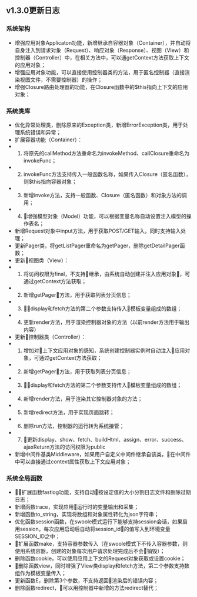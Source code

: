 ## v1.3.0更新日志
### 系统架构
- 增强应用对象Applicaton功能，新增继承自容器对象（Container），并自动将自身注入到请求对象（Request）、响应对象（Response）、视图（View）和控制器（Controller）中，在相关方法中，可以通getContext方法获取上下文的应用对象；
- 增强应用对象功能，可以直接使用控制器类的方法，用于匿名控制器（直接渲染视图文件，不需要控制器）的操作；
- 增强Closure路由处理器的功能，在Closure函数中的$this指向上下文的应用对象；

### 系统类库
- 优化异常处理类，删除原来的Exception类，新增ErrorException类，用于处理系统错误和异常；
- 扩展容器功能（Container）：
- 1. 将原先的callMethod方法重命名为invokeMethod、callClosure重命名为invokeFunc；
- 2. invokeFunc方法支持传入一般函数名称，如果传入Closure（匿名函数），则$this指向容器对象；
- 3. 新增invoke方法，支持一般函数、Closure（匿名函数）和对象方法的调用；
- 4. 增强模型对象（Model）功能，可以根据变量名称自动设置注入模型的操作表名；
- 新增Request对象中input方法，用于获取POST/GET输入，同时支持输入处理；
- 更新Pager类，将getListPager重命名为getPager，删除getDetailPager函数；
- 更新视图类（View）：
- 1. 将访问权限为final，不支持继承，由系统自动创建并注入应用对象，可通过getContext方法获取；
- 2. 新增getPager方法，用于获取列表分页信息；
- 3. display和fetch方法的第二个参数支持传入模板变量组成的数组；
- 4. 更新render方法，用于渲染控制器对象的方法（以前render方法用于输出内容）
- 更新控制器类（Controller）：
- 1. 增加对上下文应用对象的感知，系统创建控制器实例时自动注入应用对象，可通过getContext方法获取；
- 2. 新增getPager方法，用于获取列表分页信息；
- 3. display和fetch方法的第二个参数支持传入模板变量组成的数组；
- 4. 新增render方法，用于渲染其它控制器对象的方法；
- 5. 新增redirect方法，用于实现页面跳转；
- 6. 删除run方法，控制器的运行转为系统接管；
- 7. 更新display、show、fetch、buildHtml、assign、error、success、ajaxReturn方法的访问权限为public
- 新增中间件基类Middleware，如果用户自定义中间件继承自该类，在中间件中可以直接通过context属性获取上下文应用对象；

### 系统全局函数
- 扩展函数fastlog功能，支持自动按设定值的大小分割日志文件和删除过期日志；
- 新增函数trace，实现应用运行时的变量输出和采集；
- 新增函数to_string，实现将数组和对象属性转化为json字符串；
- 优化函数session函数，在swoole模式运行下能够支持session会话，如果启用session，每次应用启动后自动将session_id的值写入到环境变量SESSION_ID之中；
- 扩展函数make，支持容器参数传入（在swoole模式下不传入容器参数，则使用系统容器，创建的对象每次用户请求处理完成后不会销毁）；
- 删除函数cookie，可以使用应用上下文的Request对象获取或设置cookie；
- 删除函数view，同时增强了View类display和fetch方法，第二个参数支持数组作为模板变量传入；
- 更新函数E，删除第3个参数，不支持返回渲染后的错误内容；
- 删除函数redirect，可以用控制器中新增的方法redirect替代；

